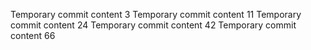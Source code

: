 Temporary commit content 3
Temporary commit content 11
Temporary commit content 24
Temporary commit content 42
Temporary commit content 66
